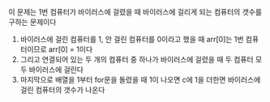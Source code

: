 이 문제는 1번 컴퓨터가 바이러스에 걸렸을 때 바이러스에 걸리게 되는 컴퓨터의 갯수를 구하는 문제이다

1. 바이러스에 걸린 컴퓨터를 1, 안 걸린 컴퓨터를 0이라고 했을 때 arr[0]는 1번 컴퓨터이므로 arr[0] = 1이다
2. 그리고 연결되어 있는 두 개의 컴퓨터 중 하나가 바이러스에 걸렸을 때 두 컴퓨터 모두 바이러스에 걸린다
3. 마지막으로 배열을 1부터 for문을 돌렸을 때 1이 나오면 c에 1을 더한면 바이러스에 걸린 컴퓨터의 갯수가 나온다